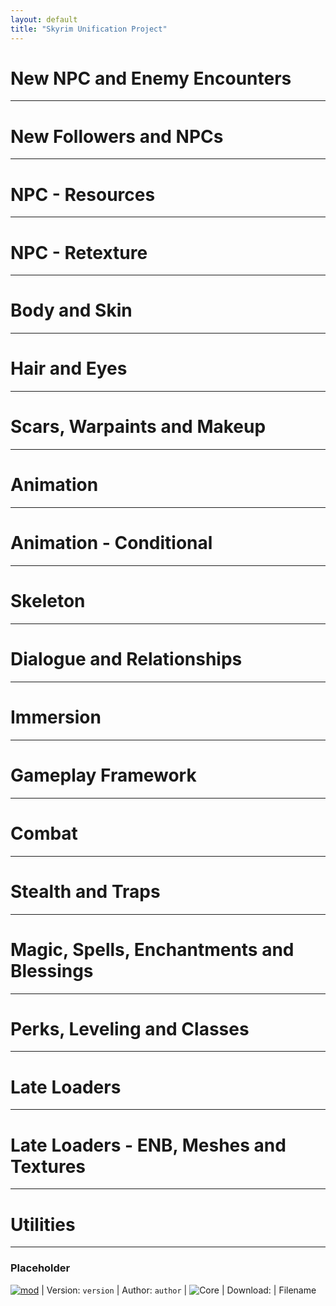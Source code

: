 ```yaml
---
layout: default
title: "Skyrim Unification Project"
---
```


# New NPC and Enemy Encounters

---

# New Followers and NPCs

---

# NPC - Resources

---

# NPC - Retexture

---

# Body and Skin

---

# Hair and Eyes

---

# Scars, Warpaints and Makeup

---

# Animation

---

# Animation - Conditional

---

# Skeleton

---

# Dialogue and Relationships

---

# Immersion

---

# Gameplay Framework

---

# Combat

---

# Stealth and Traps

---

# Magic, Spells, Enchantments and Blessings

---

# Perks, Leveling and Classes

---

# Late Loaders

---

# Late Loaders - ENB, Meshes and Textures

---

# Utilities

---

### Placeholder

[![mod]](nexusurl) | Version: `version` | Author: `author` | ![Core] |
Download: | Filename


[mod]: https://img.shields.io/badge/Link-Download-006000
[core]: https://img.shields.io/badge/Core-blue